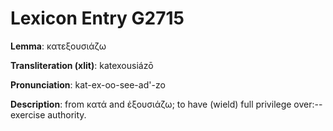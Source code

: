 # Lexicon Entry G2715

**Lemma**: κατεξουσιάζω

**Transliteration (xlit)**: katexousiázō

**Pronunciation**: kat-ex-oo-see-ad'-zo

**Description**:
from κατά and ἐξουσιάζω; to have (wield) full privilege over:--exercise authority.
